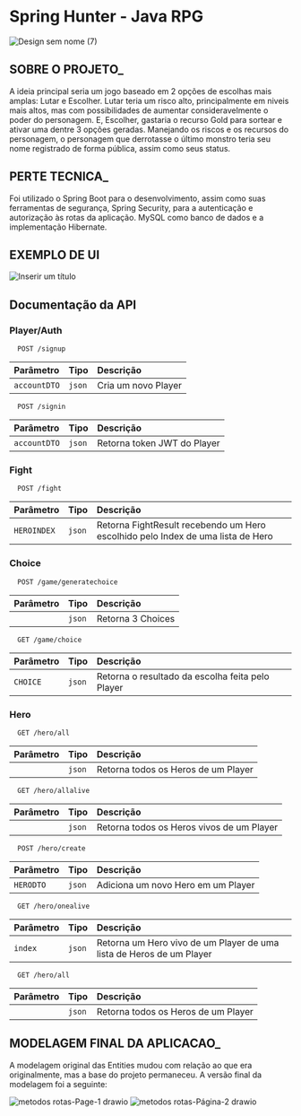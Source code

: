 # Spring Hunter - Java RPG
![Design sem nome (7)](https://github.com/AquilaMS/spring-hunter-java-rpg/assets/26696249/e9d3d9f3-4bcd-4e2f-9c6c-c188ba8f48ae)


## SOBRE O PROJETO_
A ideia principal seria um jogo baseado em 2 opções de escolhas mais amplas: Lutar e Escolher. Lutar teria um risco alto, principalmente em niveis mais altos, mas com possibilidades de aumentar consideravelmente o poder do personagem. E, Escolher, gastaria o recurso Gold para sortear e ativar uma dentre 3 opções geradas. Manejando os riscos e os recursos do personagem, o personagem que derrotasse o último monstro teria seu nome registrado de forma pública, assim como seus status.

## PERTE TECNICA_

Foi utilizado o Spring Boot para o desenvolvimento, assim como suas ferramentas de segurança, Spring Security, para a autenticação e autorização às rotas da aplicação. MySQL como banco de dados e a implementação Hibernate.

## EXEMPLO DE UI
![Inserir um título](https://github.com/AquilaMS/spring-hunter-java-rpg/assets/26696249/9c85d4be-7895-4c72-a7d4-17fb7ca578f6)


## Documentação da API


### Player/Auth

  ```
    POST /signup
  ``` 

| Parâmetro   | Tipo       | Descrição                           |
| :---------- | :--------- | :---------------------------------- |
| `accountDTO` | `json` | Cria um novo Player|


  ```
    POST /signin
  ``` 

| Parâmetro   | Tipo       | Descrição                           |
| :---------- | :--------- | :---------------------------------- |
| `accountDTO` | `json` | Retorna token JWT do Player|


### Fight
  ```
    POST /fight
  ``` 

| Parâmetro   | Tipo       | Descrição                           |
| :---------- | :--------- | :---------------------------------- |
| `HEROINDEX` | `json` | Retorna FightResult recebendo um Hero escolhido pelo Index de uma lista de Hero|


### Choice


  ```
    POST /game/generatechoice
  ``` 

| Parâmetro   | Tipo       | Descrição                           |
| :---------- | :--------- | :---------------------------------- |
| ` ` | `json` | Retorna 3 Choices|

  ```
    GET /game/choice
  ``` 

| Parâmetro   | Tipo       | Descrição                           |
| :---------- | :--------- | :---------------------------------- |
| `CHOICE` | `json` | Retorna o resultado da escolha feita pelo Player|

### Hero

  ```
    GET /hero/all
  ``` 

| Parâmetro   | Tipo       | Descrição                           |
| :---------- | :--------- | :---------------------------------- |
| ` ` | `json` | Retorna todos os Heros de um Player|


  ```
    GET /hero/allalive
  ``` 

| Parâmetro   | Tipo       | Descrição                           |
| :---------- | :--------- | :---------------------------------- |
| ` ` | `json` | Retorna todos os Heros vivos de um Player|


  ```
    POST /hero/create
  ``` 

| Parâmetro   | Tipo       | Descrição                           |
| :---------- | :--------- | :---------------------------------- |
| `HERODTO` | `json` | Adiciona um novo Hero em um Player|


  ```
    GET /hero/onealive
  ``` 

| Parâmetro   | Tipo       | Descrição                           |
| :---------- | :--------- | :---------------------------------- |
| `index` | `json` | Retorna um Hero vivo de um Player de uma lista de Heros de um Player|


  ```
    GET /hero/all
  ``` 

| Parâmetro   | Tipo       | Descrição                           |
| :---------- | :--------- | :---------------------------------- |
| ` ` | `json` | Retorna todos os Heros de um Player|

## MODELAGEM FINAL DA APLICACAO_
A modelagem original das Entities mudou com relação ao que era originalmente, mas a base do projeto permaneceu. A versão final da modelagem foi a seguinte:

![metodos rotas-Page-1 drawio](https://github.com/AquilaMS/spring-hunter-java-rpg/assets/26696249/e0c48f6b-23bc-45f4-9777-abd4322294f3)
![metodos rotas-Página-2 drawio](https://github.com/AquilaMS/spring-hunter-java-rpg/assets/26696249/b2b9d17a-7653-4b31-a17f-fff4cb91124d)
